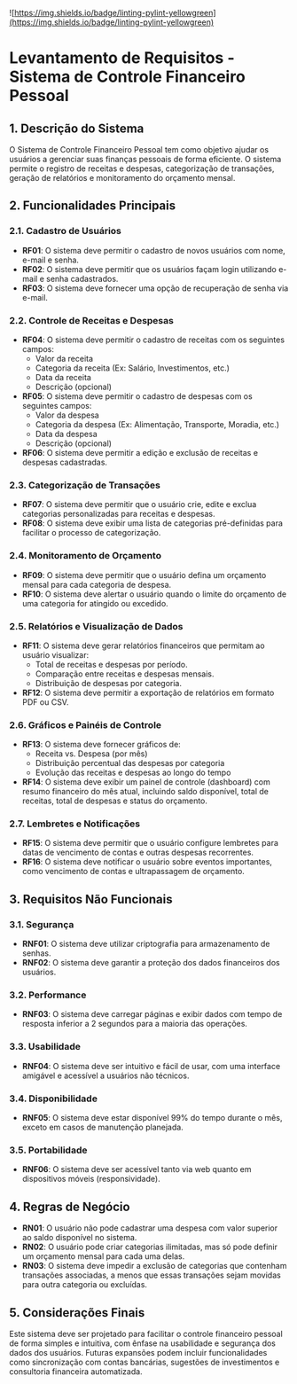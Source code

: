 ![https://img.shields.io/badge/linting-pylint-yellowgreen](https://img.shields.io/badge/linting-pylint-yellowgreen)

# Levantamento de Requisitos - Sistema de Controle Financeiro Pessoal

## 1. Descrição do Sistema
O Sistema de Controle Financeiro Pessoal tem como objetivo ajudar os usuários a gerenciar suas finanças pessoais de forma eficiente. O sistema permite o registro de receitas e despesas, categorização de transações, geração de relatórios e monitoramento do orçamento mensal.

## 2. Funcionalidades Principais

### 2.1. Cadastro de Usuários
- **RF01**: O sistema deve permitir o cadastro de novos usuários com nome, e-mail e senha.
- **RF02**: O sistema deve permitir que os usuários façam login utilizando e-mail e senha cadastrados.
- **RF03**: O sistema deve fornecer uma opção de recuperação de senha via e-mail.

### 2.2. Controle de Receitas e Despesas
- **RF04**: O sistema deve permitir o cadastro de receitas com os seguintes campos:
  - Valor da receita
  - Categoria da receita (Ex: Salário, Investimentos, etc.)
  - Data da receita
  - Descrição (opcional)
- **RF05**: O sistema deve permitir o cadastro de despesas com os seguintes campos:
  - Valor da despesa
  - Categoria da despesa (Ex: Alimentação, Transporte, Moradia, etc.)
  - Data da despesa
  - Descrição (opcional)
- **RF06**: O sistema deve permitir a edição e exclusão de receitas e despesas cadastradas.

### 2.3. Categorização de Transações
- **RF07**: O sistema deve permitir que o usuário crie, edite e exclua categorias personalizadas para receitas e despesas.
- **RF08**: O sistema deve exibir uma lista de categorias pré-definidas para facilitar o processo de categorização.

### 2.4. Monitoramento de Orçamento
- **RF09**: O sistema deve permitir que o usuário defina um orçamento mensal para cada categoria de despesa.
- **RF10**: O sistema deve alertar o usuário quando o limite do orçamento de uma categoria for atingido ou excedido.

### 2.5. Relatórios e Visualização de Dados
- **RF11**: O sistema deve gerar relatórios financeiros que permitam ao usuário visualizar:
  - Total de receitas e despesas por período.
  - Comparação entre receitas e despesas mensais.
  - Distribuição de despesas por categoria.
- **RF12**: O sistema deve permitir a exportação de relatórios em formato PDF ou CSV.

### 2.6. Gráficos e Painéis de Controle
- **RF13**: O sistema deve fornecer gráficos de:
  - Receita vs. Despesa (por mês)
  - Distribuição percentual das despesas por categoria
  - Evolução das receitas e despesas ao longo do tempo
- **RF14**: O sistema deve exibir um painel de controle (dashboard) com resumo financeiro do mês atual, incluindo saldo disponível, total de receitas, total de despesas e status do orçamento.

### 2.7. Lembretes e Notificações
- **RF15**: O sistema deve permitir que o usuário configure lembretes para datas de vencimento de contas e outras despesas recorrentes.
- **RF16**: O sistema deve notificar o usuário sobre eventos importantes, como vencimento de contas e ultrapassagem de orçamento.

## 3. Requisitos Não Funcionais

### 3.1. Segurança
- **RNF01**: O sistema deve utilizar criptografia para armazenamento de senhas.
- **RNF02**: O sistema deve garantir a proteção dos dados financeiros dos usuários.

### 3.2. Performance
- **RNF03**: O sistema deve carregar páginas e exibir dados com tempo de resposta inferior a 2 segundos para a maioria das operações.

### 3.3. Usabilidade
- **RNF04**: O sistema deve ser intuitivo e fácil de usar, com uma interface amigável e acessível a usuários não técnicos.

### 3.4. Disponibilidade
- **RNF05**: O sistema deve estar disponível 99% do tempo durante o mês, exceto em casos de manutenção planejada.

### 3.5. Portabilidade
- **RNF06**: O sistema deve ser acessível tanto via web quanto em dispositivos móveis (responsividade).

## 4. Regras de Negócio

- **RN01**: O usuário não pode cadastrar uma despesa com valor superior ao saldo disponível no sistema.
- **RN02**: O usuário pode criar categorias ilimitadas, mas só pode definir um orçamento mensal para cada uma delas.
- **RN03**: O sistema deve impedir a exclusão de categorias que contenham transações associadas, a menos que essas transações sejam movidas para outra categoria ou excluídas.

## 5. Considerações Finais
Este sistema deve ser projetado para facilitar o controle financeiro pessoal de forma simples e intuitiva, com ênfase na usabilidade e segurança dos dados dos usuários. Futuras expansões podem incluir funcionalidades como sincronização com contas bancárias, sugestões de investimentos e consultoria financeira automatizada.
